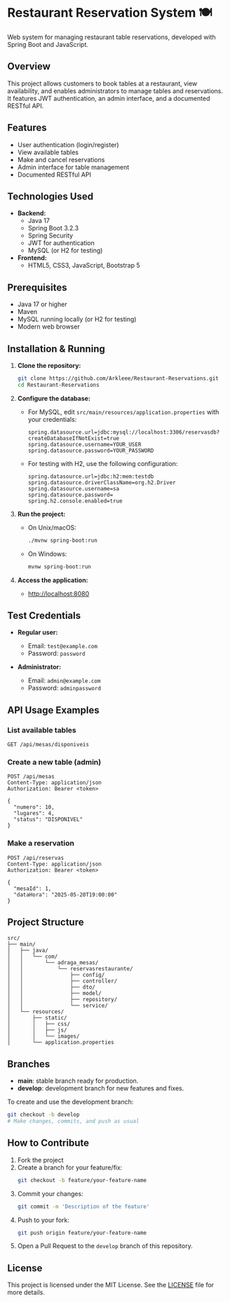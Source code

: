 # Restaurant Reservation System 🍽️

Web system for managing restaurant table reservations, developed with Spring Boot and JavaScript.

## Overview

This project allows customers to book tables at a restaurant, view availability, and enables administrators to manage tables and reservations. It features JWT authentication, an admin interface, and a documented RESTful API.

## Features

- User authentication (login/register)
- View available tables
- Make and cancel reservations
- Admin interface for table management
- Documented RESTful API

## Technologies Used

- **Backend:**
  - Java 17
  - Spring Boot 3.2.3
  - Spring Security
  - JWT for authentication
  - MySQL (or H2 for testing)
- **Frontend:**
  - HTML5, CSS3, JavaScript, Bootstrap 5

## Prerequisites

- Java 17 or higher
- Maven
- MySQL running locally (or H2 for testing)
- Modern web browser

## Installation & Running

1. **Clone the repository:**
   ```bash
   git clone https://github.com/Arkleee/Restaurant-Reservations.git
   cd Restaurant-Reservations
   ```

2. **Configure the database:**

   - For MySQL, edit `src/main/resources/application.properties` with your credentials:
     ```properties
     spring.datasource.url=jdbc:mysql://localhost:3306/reservasdb?createDatabaseIfNotExist=true
     spring.datasource.username=YOUR_USER
     spring.datasource.password=YOUR_PASSWORD
     ```

   - For testing with H2, use the following configuration:
     ```properties
     spring.datasource.url=jdbc:h2:mem:testdb
     spring.datasource.driverClassName=org.h2.Driver
     spring.datasource.username=sa
     spring.datasource.password=
     spring.h2.console.enabled=true
     ```

3. **Run the project:**

   - On Unix/macOS:
     ```bash
     ./mvnw spring-boot:run
     ```
   - On Windows:
     ```bash
     mvnw spring-boot:run
     ```

4. **Access the application:**
   - [http://localhost:8080](http://localhost:8080)

## Test Credentials

- **Regular user:**
  - Email: `test@example.com`
  - Password: `password`

- **Administrator:**
  - Email: `admin@example.com`
  - Password: `adminpassword`

## API Usage Examples

### List available tables
```http
GET /api/mesas/disponiveis
```

### Create a new table (admin)
```http
POST /api/mesas
Content-Type: application/json
Authorization: Bearer <token>

{
  "numero": 10,
  "lugares": 4,
  "status": "DISPONIVEL"
}
```

### Make a reservation
```http
POST /api/reservas
Content-Type: application/json
Authorization: Bearer <token>

{
  "mesaId": 1,
  "dataHora": "2025-05-20T19:00:00"
}
```

## Project Structure

```
src/
├── main/
│   ├── java/
│   │   └── com/
│   │       └── adraga_mesas/
│   │           └── reservasrestaurante/
│   │               ├── config/
│   │               ├── controller/
│   │               ├── dto/
│   │               ├── model/
│   │               ├── repository/
│   │               └── service/
│   └── resources/
│       ├── static/
│       │   ├── css/
│       │   ├── js/
│       │   └── images/
│       └── application.properties
```

## Branches

- **main**: stable branch ready for production.
- **develop**: development branch for new features and fixes.

To create and use the development branch:
```bash
git checkout -b develop
# Make changes, commits, and push as usual
```

## How to Contribute

1. Fork the project
2. Create a branch for your feature/fix:
   ```bash
   git checkout -b feature/your-feature-name
   ```
3. Commit your changes:
   ```bash
   git commit -m 'Description of the feature'
   ```
4. Push to your fork:
   ```bash
   git push origin feature/your-feature-name
   ```
5. Open a Pull Request to the `develop` branch of this repository.

## License

This project is licensed under the MIT License. See the [LICENSE](LICENSE) file for more details.
